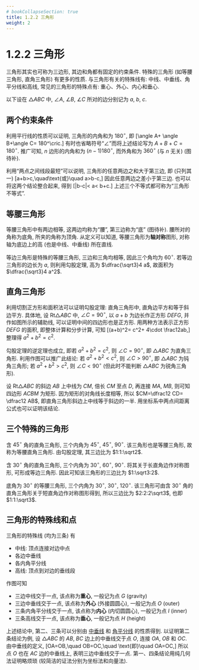 ```yaml
---
# bookCollapseSection: true
title: 1.2.2 三角形
weight: 2
---
```


# 1.2.2 三角形

三角形其实也可称为三边形, 其边和角都有固定的约束条件. 特殊的三角形 (如等腰三角形, 直角三角形) 有更多的性质. 与三角形有关的特殊线有: 中线、中垂线、角平分线和高线, 常见的三角形的特殊点有: 重心、外心、内心和垂心.

以下设在 $\triangle ABC$ 中, $\angle A$, $\angle B$, $\angle C$ 所对的边分别记为 $a$, $b$, $c$.

## 两个约束条件

利用平行线的性质可以证明, 三角形的内角和为 $180^\circ$, 即
\[\angle A+ \angle B+\angle C= 180^\cric.\]
有时也省略符号“$\angle$”而将上述结论写为 $A+B+C=180^\circ$. 推广可知, $n$ 边形的内角和为 $(n-1)180^\circ$, 而外角和为 $360^\circ$ (与 $n$ 无关) (图待补).

利用“两点之间线段最短”可以说明, 三角形的任意两边之和大于第三边, 即 (只列其一)
\[a+b>c,\quad\text{或}\quad a>b-c,\]
因此任意两边之差小于第三边. 也可以将这两个结论整合起来, 得到
\[|b-c|< a< b+c.\]
上述三个不等式都可称为“三角形不等式”.

## 等腰三角形

等腰三角形中有两边相等, 这两边均称为“腰”, 第三边称为“底” (图待补). 腰所对的角称为底角, 所夹的角称为顶角. 从定义可以知道, 等腰三角形为**轴对称**图形, 对称轴为底边上的高 (也是中线、中垂线) 所在直线.

等边三角形是特殊的等腰三角形, 三边和三角均相等, 因此三个角均为 $60^\circ$. 若等边三角形的边长为 $a$, 则利用勾股定理, 高为 $\dfrac{\sqrt3}4 a$, 故面积为 $\dfrac{\sqrt3}4 a^2$.

## 直角三角形

利用切割正方形和面积法可以证明勾股定理: 直角三角形中, 直角边平方和等于斜边平方. 具体地, 设 $\mathrm{Rt}\triangle ABC$ 中, $\angle C=90^\circ$, 以 $a+b$ 为边长作正方形 $DEFG$, 并作如图所示的辅助线, 可以证明中间的四边形也是正方形. 用两种方法表示正方形 $DEFG$ 的面积, 即整体计算和分步计算, 可知
\[(a+b)^2= c^2+ 4\cdot \frac12ab,\]
整理得 $a^2+b^2=c^2$.

勾股定理的逆定理也成立, 即若 $a^2+b^2= c^2$, 则 $\angle C=90^\circ$, 即 $\triangle ABC$ 为直角三角形. 利用作图可以推广此结论: 若 $a^2+b^2< c^2$, 则 $\angle C> 90^\circ$, 即 $\triangle ABC$ 为钝角三角形; 若 $a^2+b^2> c^2$, 则 $\angle C< 90^\circ$ (但此时不能判断 $\triangle ABC$ 为锐角三角形).

设 $\mathrm{Rt}\triangle ABC$ 的斜边 $AB$ 上中线为 $CM$, 倍长 $CM$ 至点 $D$, 再连接 $MA$, $MB$, 则可知四边形 $ACBM$ 为矩形. 因为矩形的对角线长度相等, 所以 $CM=\dfrac12 CD= \dfrac12 AB$, 即直角三角形斜边上中线等于斜边的一半. 用坐标系中两点间距离公式也可以证明该结论.

## 三个特殊的三角形

含 $45^\circ$ 角的直角三角形, 三个内角为 $45^\circ$, $45^\circ$, $90^\circ$. 该三角形也是等腰三角形, 故称为等腰直角三角形. 由勾股定理, 其三边比为 $1:1:\sqrt2$.

含 $30^\circ$ 角的直角三角形, 三个内角为 $30^\circ$, $60^\circ$, $90^\circ$. 将其关于长直角边作对称图形, 可形成等边三角形. 因此可知该三角形的三边比为 $1:\sqrt3:2$.

底角为 $30^\circ$ 的等腰三角形, 三个内角为 $30^\circ$, $30^\circ$, $120^\circ$. 该三角形可由含 $30^\circ$ 角的直角三角形关于短直角边作对称图形得到, 所以三边比为 $2:2:2\sqrt3$, 也即 $1:1:\sqrt3$.

## 三角形的特殊线和点

三角形的特殊线 (均为三条) 有

- 中线: 顶点连接对边中点
- 各边中垂线
- 各内角平分线
- 高线: 顶点到对边的垂线段

作图可知

- 三边中线交于一点, 该点称为**重心**, 一般记为点 $G$ (gravity)
- 三边中垂线交于一点, 该点称为**外心** (外接圆圆心), 一般记为点 $O$ (outer)
- 三条内角平分线交于一点, 该点称为**内心** (内切圆圆心), 一般记为点 $I$ (inner)
- 三条高线交于一点, 该点称为**垂心**, 一般记为点 $H$ (height)

上述结论中, 第二、三条可以分别由 [中垂线](../1-2-geometry/#中垂线) 和 [角平分线](../1-2-geometry/#角平分线) 的性质得到. 以证明第二条结论为例, 设 $\triangle ABC$ 的 $AB$, $BC$ 边上的中垂线交于点 $O$, 连接 $OA$, $OB$ 和 $OC$. 由中垂线的定义,
\[OA=OB,\quad OB=OC,\quad \text{即}\quad OA=OC,\]
所以点 $O$ 也在 $AC$ 边的中垂线上, 表明三边中垂线交于一点. 第一、四条结论用纯几何法证明略烦琐 (较简洁的证法分别为坐标法和向量法).
